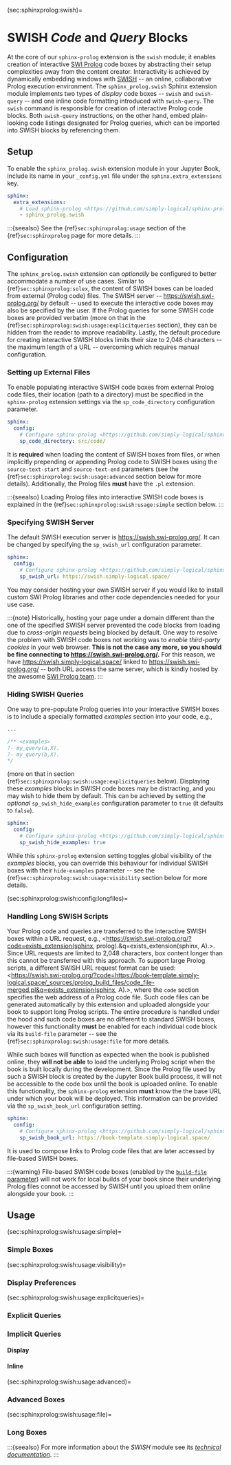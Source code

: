 (sec:sphinxprolog:swish)=
# SWISH *Code* and *Query* Blocks #

At the core of our `sphinx-prolog` extension is the `swish` module;
it enables creation of interactive [SWI Prolog] code boxes by abstracting
their setup complexities away from the content creator.
Interactivity is achieved by dynamically embedding windows with [SWISH] --
an online, collaborative Prolog execution environment.
The `sphinx_prolog.swish` Sphinx extension module implements two types of
*display* code boxes -- `swish` and `swish-query` -- and one inline code
formatting introduced with `swish-query`.
The `swish` command is responsible for creation of interactive Prolog code
blocks.
Both `swish-query` instructions, on the other hand, embed plain-looking code
listings designated for Prolog queries, which can be imported into SWISH blocks
by referencing them.

## Setup ##

To enable the `sphinx_prolog.swish` extension module in your Jupyter Book,
include its name in your `_config.yml` file under the `sphinx.extra_extensions`
key.
```yaml
sphinx:
  extra_extensions:
    # Load sphinx-prolog <https://github.com/simply-logical/sphinx-prolog>
    - sphinx_prolog.swish
```

:::{seealso}
See the {ref}`sec:sphinxprolog:usage` section of the {ref}`sec:sphinxprolog`
page for more details.
:::

## Configuration ##

The `sphinx_prolog.swish` extension can *optionally* be configured to better
accommodate a number of use cases.
Similar to {ref}`sec:sphinxprolog:solex`, the content of SWISH boxes can be
loaded from external (Prolog code) files.
The SWISH server -- <https://swish.swi-prolog.org/> by default -- used to
execute the interactive code boxes may also be specified by the user.
If the Prolog queries for some SWISH code boxes are provided verbatim (more
on that in the {ref}`sec:sphinxprolog:swish:usage:explicitqueries` section),
they can be hidden from the reader to improve readability.
Lastly, the default procedure for creating interactive SWISH blocks limits their
size to 2,048 characters -- the maximum length of a URL -- overcoming which
requires manual configuration.

### Setting up External Files ###

To enable populating interactive SWISH code boxes from external Prolog code
files, their location (path to a directory) must be specified in the
`sphinx-prolog` extension settings via the `sp_code_directory` configuration
parameter.
```yaml
sphinx:
  config:
    # Configure sphinx-prolog <https://github.com/simply-logical/sphinx-prolog>
    sp_code_directory: src/code/
```
It is **required** when loading the content of SWISH boxes from files,
or when implicitly prepending or appending Prolog code to SWISH boxes using
the `source-text-start` and `source-text-end` parameters (see the
{ref}`sec:sphinxprolog:swish:usage:advanced` section below for more details).
Additionally, the Prolog files **must** have the `.pl` extension.

:::{seealso}
Loading Prolog files into interactive SWISH code boxes is explained in the
{ref}`sec:sphinxprolog:swish:usage:simple` section below.
:::

### Specifying SWISH Server ###

The default SWISH execution server is <https://swish.swi-prolog.org/>.
It can be changed by specifying the `sp_swish_url` configuration parameter.
```yaml
sphinx:
  config:
    # Configure sphinx-prolog <https://github.com/simply-logical/sphinx-prolog>
    sp_swish_url: https://swish.simply-logical.space/
```
You may consider hosting your own SWISH server if you would like to install
custom SWI Prolog libraries and other code dependencies needed for your use
case.

:::{note}
Historically, hosting your page under a domain different than the one of the
specified SWISH server prevented the code blocks from loading due to
*cross-origin requests* being blocked by default.
One way to resolve the problem with SWISH code boxes not working was to
*enable third-party cookies* in your web browser.
**This is not the case any more, so you should be fine connecting to
<https://swish.swi-prolog.org/>.**
For this reason, we have <https://swish.simply-logical.space/> linked to
<https://swish.swi-prolog.org/> -- both URL access the same server, which is
kindly hosted by the awesome [SWI Prolog team].
:::

### Hiding SWISH Queries ###

One way to pre-populate Prolog queries into your interactive SWISH boxes
is to include a specially formatted *examples* section into your code, e.g.,
```Prolog
...

/** <examples>
?- my_query(a,X).
?- my_query(b,X).
*/
```
(more on that in section {ref}`sec:sphinxprolog:swish:usage:explicitqueries`
below).
Displaying these *examples* blocks in SWISH code boxes may be distracting, and
you may wish to hide them by default.
This can be achieved by setting the *optional* `sp_swish_hide_examples`
configuration parameter to `true` (it defaults to `false`).
```yaml
sphinx:
  config:
    # Configure sphinx-prolog <https://github.com/simply-logical/sphinx-prolog>
    sp_swish_hide_examples: true
```
While this `sphinx-prolog` extension setting toggles global visibility of the
*examples* blocks, you can override this behaviour for individual SWISH boxes
with their `hide-examples` parameter -- see the
{ref}`sec:sphinxprolog:swish:usage:visibility` section below for more details.

(sec:sphinxprolog:swish:config:longfiles)=
### Handling Long SWISH Scripts ###

Your Prolog code and queries are transferred to the interactive SWISH boxes
within a URL request, e.g.,
<https://swish.swi-prolog.org/?code=exists_extension(sphinx, prolog).&q=exists_extension(sphinx, A).>.
Since URL requests are limited to 2,048 characters, box content longer than this
cannot be transferred with this approach.
To support large Prolog scripts, a different SWISH URL request format can be
used:
<https://swish.swi-prolog.org/?code=https://book-template.simply-logical.space/_sources/prolog_build_files/code_file-merged.pl&q=exists_extension(sphinx, A).>,
where the `code` section specifies the web address of a Prolog code file.
Such code files can be generated automatically by this extension and uploaded
alongside your book to support long Prolog scripts.
The entire procedure is handled under the hood and such code boxes are no
different to standard SWISH boxes, however this functionality **must** be
enabled for each individual code block via its `build-file` parameter --
see the {ref}`sec:sphinxprolog:swish:usage:file` for more details.

While such boxes will function as expected when the book is published online,
they **will not be able** to load the underlying Prolog script when the book
is built locally during the development.
Since the Prolog file used by such a SWISH block is created by the Jupyter
Book build process, it will not be accessible to the code box until the book
is uploaded online.
To enable this functionality, the `sphinx-prolog` extension **must** know the
the base URL under which your book will be deployed.
This information can be provided via the `sp_swish_book_url` configuration
setting.
```yaml
sphinx:
  config:
    # Configure sphinx-prolog <https://github.com/simply-logical/sphinx-prolog>
    sp_swish_book_url: https://book-template.simply-logical.space/
```
It is used to compose links to Prolog code files that are later accessed by
file-based SWISH boxes.

:::{warning}
File-based SWISH code boxes (enabled by the
[`build-file` parameter](sec:sphinxprolog:swish:usage:file)) will not work
for local builds of your book since their underlying Prolog files connot be
accessed by SWISH until you upload them online alongside your book.
:::

## Usage ##

(sec:sphinxprolog:swish:usage:simple)=
### Simple Boxes ###

(sec:sphinxprolog:swish:usage:visibility)=
### Display Preferences ###

(sec:sphinxprolog:swish:usage:explicitqueries)=
### Explicit Queries ###

### Implicit Queries ###

#### Display ####

#### Inline ####

(sec:sphinxprolog:swish:usage:advanced)=
### Advanced Boxes ###

(sec:sphinxprolog:swish:usage:file)=
### Long Boxes ###

:::{seealso}
For more information about the *SWISH* module see its
[*technical documentation*].
:::

[SWI Prolog]: https://www.swi-prolog.org/
[SWISH]: https://swish.swi-prolog.org/
[SWI Prolog team]: https://www.swi-prolog.org/Contributors.html
[*technical documentation*]: https://github.com/simply-logical/sphinx-prolog#floppy_disk-swish-directive
